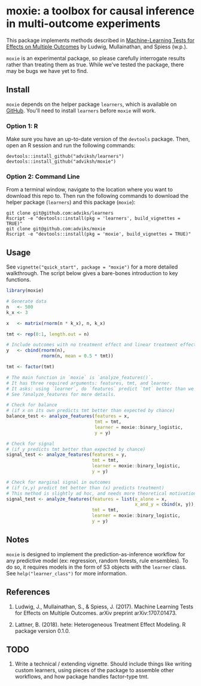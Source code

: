 # moxie: a toolbox for causal inference in multi-outcome experiments

This package implements methods described in [Machine-Learning Tests for Effects on Multiple Outcomes](https://arxiv.org/pdf/1707.01473.pdf) by Ludwig, Mullainathan, and Spiess (w.p.).

`moxie` is an experimental package, so please carefully interrogate results rather than treating them as true. While we've tested the package, there may be bugs we have yet to find.

## Install

`moxie` depends on the helper package `learners`, which is available on [GitHub](https://github.com/adviksh/learners). You'll need to install `learners` before `moxie` will work.

### Option 1: R
Make sure you have an up-to-date version of the `devtools` package. Then, open an R session and run the following commands:
```
devtools::install_github("adviksh/learners")
devtools::install_github("adviksh/moxie")
```

### Option 2: Command Line
From a terminal window, navigate to the location where you want to download this repo to. Then run the following commands to download the helper package (`learners`) and this package (`moxie`):
```
git clone git@github.com:adviks/learners
Rscript -e "devtools::install(pkg = 'learners', build_vignettes = TRUE)"
git clone git@github.com:adviks/moxie
Rscript -e "devtools::install(pkg = 'moxie', build_vignettes = TRUE)"
```


## Usage
See `vignette("quick_start", package = "moxie")` for a more detailed walkthrough. The script below gives a bare-bones introduction to key functions.

```r
library(moxie)

# Generate data
n   <- 500
k_x <- 3

x   <- matrix(rnorm(n * k_x), n, k_x)

tmt <- rep(0:1, length.out = n)

# Include outcomes with no treatment effect and linear treatment effect
y   <- cbind(rnorm(n),
             rnorm(n, mean = 0.5 * tmt))

tmt <- factor(tmt)

# The main function in `moxie` is `analyze_features()`. 
# It has three required arguments: features, tmt, and learner.
# It asks: using `learner`, do `features` predict `tmt` better than we'd expect by chance?
# See ?analyze_features for more details.

# Check for balance
# (if x on its own predicts tmt better than expected by chance)
balance_test <- analyze_features(features = x,
                                 tmt = tmt,
                                 learner = moxie::binary_logistic,
                                 y = y)

# Check for signal
# (if y predicts tmt better than expected by chance)
signal_test <- analyze_features(features = y,
                                tmt = tmt,
                                learner = moxie::binary_logistic,
                                y = y)

# Check for marginal signal in outcomes
# (if (x,y) predict tmt better than (x) predicts treatment)
# This method is slightly ad hoc, and needs more theoretical motivation
signal_test <- analyze_features(features = list(x_alone = x,
                                                x_and_y = cbind(x, y)),
                                tmt = tmt,
                                learner = moxie::binary_logistic,
                                y = y)
```

## Notes
`moxie` is designed to implement the prediction-as-inference workflow for any predictive model (ex: regression, random forests, rule ensembles). To do so, it requires models in the form of S3 objects with the `learner` class. See `help("learner_class")` for more information.

## References

1. Ludwig, J., Mullainathan, S., & Spiess, J. (2017). Machine Learning Tests for Effects on Multiple Outcomes. arXiv preprint arXiv:1707.01473.

2. Lattner, B. (2018). hete: Heterogeneous Treatment Effect Modeling. R package version 0.1.0.

## TODO

1. Write a technical / extending vignette. Should include things like writing custom learners, using pieces of the package to assemble other workflows, and how package handles factor-type tmt.
